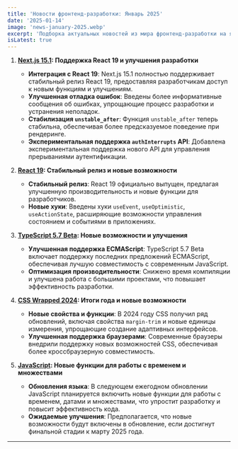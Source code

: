 ```yaml
---
title: 'Новости фронтенд-разработки: Январь 2025'
date: '2025-01-14'
image: 'news-january-2025.webp'
excerpt: 'Подборка актуальных новостей из мира фронтенд-разработки на январь 2025 года'
isLatest: true
---
```


1. **[Next.js 15.1](https://nextjsweekly.com/issues/70): Поддержка React 19 и улучшения разработки**
   - **Интеграция с React 19**: Next.js 15.1 полностью поддерживает стабильный релиз React 19, предоставляя разработчикам доступ к новым функциям и улучшениям.
   - **Улучшенная отладка ошибок**: Введены более информативные сообщения об ошибках, упрощающие процесс разработки и устранения неполадок.
   - **Стабилизация `unstable_after`**: Функция `unstable_after` теперь стабильна, обеспечивая более предсказуемое поведение при рендеринге.
   - **Экспериментальная поддержка `authInterrupts` API**: Добавлена экспериментальная поддержка нового API для управления прерываниями аутентификации.

2. **[React 19](https://nextjsweekly.com/issues/70): Стабильный релиз и новые возможности**
   - **Стабильный релиз**: React 19 официально выпущен, предлагая улучшенную производительность и новые функции для разработчиков.
   - **Новые хуки**: Введены хуки `useEvent`, `useOptimistic`, `useActionState`, расширяющие возможности управления состоянием и событиями в приложениях.

3. **[TypeScript 5.7 Beta](https://thisweekinjavascript.com/): Новые возможности и улучшения**
   - **Улучшенная поддержка ECMAScript**: TypeScript 5.7 Beta включает поддержку последних предложений ECMAScript, обеспечивая лучшую совместимость с современным JavaScript.
   - **Оптимизация производительности**: Снижено время компиляции и улучшена работа с большими проектами, что повышает эффективность разработки.

4. **[CSS Wrapped 2024](https://nextjsweekly.com/issues/70): Итоги года и новые возможности**
   - **Новые свойства и функции**: В 2024 году CSS получил ряд обновлений, включая свойства `margin-trim` и новые единицы измерения, упрощающие создание адаптивных интерфейсов.
   - **Улучшенная поддержка браузерами**: Современные браузеры внедрили поддержку новых возможностей CSS, обеспечивая более кроссбраузерную совместимость.

5. **[JavaScript](https://thenewstack.io/javascript-due-for-new-time-date-and-set-features-next-year/): Новые функции для работы с временем и множествами**
   - **Обновления языка**: В следующем ежегодном обновлении JavaScript планируется включить новые функции для работы с временем, датами и множествами, что упростит разработку и повысит эффективность кода.
   - **Ожидаемые улучшения**: Предполагается, что новые возможности будут включены в обновление, если достигнут финальной стадии к марту 2025 года.

---